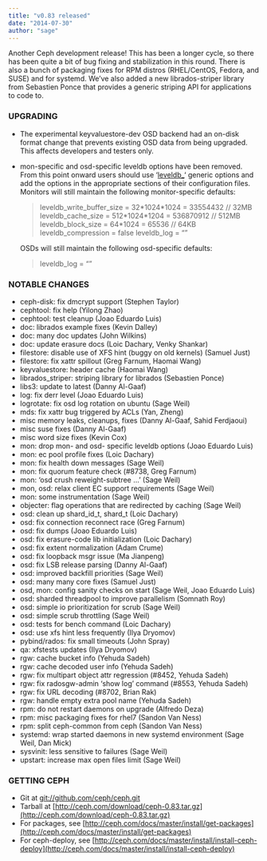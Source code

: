 ```yaml
---
title: "v0.83 released"
date: "2014-07-30"
author: "sage"
---
```


Another Ceph development release! This has been a longer cycle, so there has been quite a bit of bug fixing and stabilization in this round. There is also a bunch of packaging fixes for RPM distros (RHEL/CentOS, Fedora, and SUSE) and for systemd. We’ve also added a new librados-striper library from Sebastien Ponce that provides a generic striping API for applications to code to.

### UPGRADING

- The experimental keyvaluestore-dev OSD backend had an on-disk format change that prevents existing OSD data from being upgraded. This affects developers and testers only.
- mon-specific and osd-specific leveldb options have been removed. From this point onward users should use ‘[leveldb\_](http://ceph.com/docs/master/release-notes/#id103)‘ generic options and add the options in the appropriate sections of their configuration files. Monitors will still maintain the following monitor-specific defaults:
    
    > leveldb\_write\_buffer\_size = 32\*1024\*1024 = 33554432 // 32MB leveldb\_cache\_size = 512\*1024\*1204 = 536870912 // 512MB leveldb\_block\_size = 64\*1024 = 65536 // 64KB leveldb\_compression = false leveldb\_log = “”
    
    OSDs will still maintain the following osd-specific defaults:
    
    > leveldb\_log = “”
    

### NOTABLE CHANGES

- ceph-disk: fix dmcrypt support (Stephen Taylor)
- cephtool: fix help (Yilong Zhao)
- cephtool: test cleanup (Joao Eduardo Luis)
- doc: librados example fixes (Kevin Dalley)
- doc: many doc updates (John Wilkins)
- doc: update erasure docs (Loic Dachary, Venky Shankar)
- filestore: disable use of XFS hint (buggy on old kernels) (Samuel Just)
- filestore: fix xattr spillout (Greg Farnum, Haomai Wang)
- keyvaluestore: header cache (Haomai Wang)
- librados\_striper: striping library for librados (Sebastien Ponce)
- libs3: update to latest (Danny Al-Gaaf)
- log: fix derr level (Joao Eduardo Luis)
- logrotate: fix osd log rotation on ubuntu (Sage Weil)
- mds: fix xattr bug triggered by ACLs (Yan, Zheng)
- misc memory leaks, cleanups, fixes (Danny Al-Gaaf, Sahid Ferdjaoui)
- misc suse fixes (Danny Al-Gaaf)
- misc word size fixes (Kevin Cox)
- mon: drop mon- and osd- specific leveldb options (Joao Eduardo Luis)
- mon: ec pool profile fixes (Loic Dachary)
- mon: fix health down messages (Sage Weil)
- mon: fix quorum feature check (#8738, Greg Farnum)
- mon: ‘osd crush reweight-subtree ...’ (Sage Weil)
- mon, osd: relax client EC support requirements (Sage Weil)
- mon: some instrumentation (Sage Weil)
- objecter: flag operations that are redirected by caching (Sage Weil)
- osd: clean up shard\_id\_t, shard\_t (Loic Dachary)
- osd: fix connection reconnect race (Greg Farnum)
- osd: fix dumps (Joao Eduardo Luis)
- osd: fix erasure-code lib initialization (Loic Dachary)
- osd: fix extent normalization (Adam Crume)
- osd: fix loopback msgr issue (Ma Jianpeng)
- osd: fix LSB release parsing (Danny Al-Gaaf)
- osd: improved backfill priorities (Sage Weil)
- osd: many many core fixes (Samuel Just)
- osd, mon: config sanity checks on start (Sage Weil, Joao Eduardo Luis)
- osd: sharded threadpool to improve parallelism (Somnath Roy)
- osd: simple io prioritization for scrub (Sage Weil)
- osd: simple scrub throttling (Sage Weil)
- osd: tests for bench command (Loic Dachary)
- osd: use xfs hint less frequently (Ilya Dryomov)
- pybind/rados: fix small timeouts (John Spray)
- qa: xfstests updates (Ilya Dryomov)
- rgw: cache bucket info (Yehuda Sadeh)
- rgw: cache decoded user info (Yehuda Sadeh)
- rgw: fix multipart object attr regression (#8452, Yehuda Sadeh)
- rgw: fix radosgw-admin ‘show log’ command (#8553, Yehuda Sadeh)
- rgw: fix URL decoding (#8702, Brian Rak)
- rgw: handle empty extra pool name (Yehuda Sadeh)
- rpm: do not restart daemons on upgrade (Alfredo Deza)
- rpm: misc packaging fixes for rhel7 (Sandon Van Ness)
- rpm: split ceph-common from ceph (Sandon Van Ness)
- systemd: wrap started daemons in new systemd environment (Sage Weil, Dan Mick)
- sysvinit: less sensitive to failures (Sage Weil)
- upstart: increase max open files limit (Sage Weil)

### GETTING CEPH

- Git at [git://github.com/ceph/ceph.git](http://github.com/ceph/ceph)
- Tarball at [http://ceph.com/download/ceph-0.83.tar.gz](http://ceph.com/download/ceph-0.83.tar.gz)
- For packages, see [http://ceph.com/docs/master/install/get-packages](http://ceph.com/docs/master/install/get-packages)
- For ceph-deploy, see [http://ceph.com/docs/master/install/install-ceph-deploy](http://ceph.com/docs/master/install/install-ceph-deploy)
